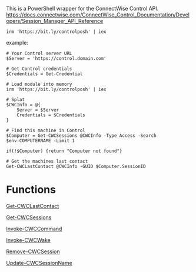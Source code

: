 This is a PowerShell wrapper for the ConnectWise Control API.
https://docs.connectwise.com/ConnectWise_Control_Documentation/Developers/Session_Manager_API_Reference


```
irm 'https://bit.ly/controlposh' | iex
```

example:
```
# Your Control server URL
$Server = 'https://control.domain.com'

# Get Control credentials
$Credentials = Get-Credential

# Load module into memory
irm 'https://bit.ly/controlposh' | iex

# Splat
$CWCInfo = @{
    Server = $Server
    Credentials = $Credentials
}

# Find this machine in Control
$Computer = Get-CWCSessions @CWCInfo -Type Access -Search $env:COMPUTERNAME -Limit 1

if(!$Computer) {return "Computer not found"}

# Get the machines last contact
Get-CWCLastContact @CWCInfo -GUID $Computer.SessionID
```
         
         
# Functions

[Get-CWCLastContact](CWCPoSh/Get-CWCLastContact.md)

[Get-CWCSessions](CWCPoSh/Get-CWCSessions.md)

[Invoke-CWCCommand](CWCPoSh/Invoke-CWCCommand.md)

[Invoke-CWCWake](CWCPoSh/Invoke-CWCWake.md)

[Remove-CWCSession](CWCPoSh/Remove-CWCSession.md)

[Update-CWCSessionName](CWCPoSh/Update-CWCSessionName.md)


